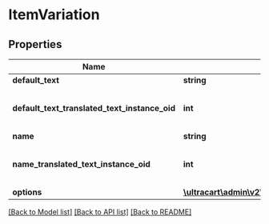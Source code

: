 # ItemVariation

## Properties
Name | Type | Description | Notes
------------ | ------------- | ------------- | -------------
**default_text** | **string** | Default text | [optional] 
**default_text_translated_text_instance_oid** | **int** | Default text translated text instance id | [optional] 
**name** | **string** | Name | [optional] 
**name_translated_text_instance_oid** | **int** | Name translated text instance id | [optional] 
**options** | [**\ultracart\admin\v2\models\ItemVariationOption[]**](ItemVariationOption.md) | Options | [optional] 

[[Back to Model list]](../README.md#documentation-for-models) [[Back to API list]](../README.md#documentation-for-api-endpoints) [[Back to README]](../README.md)


